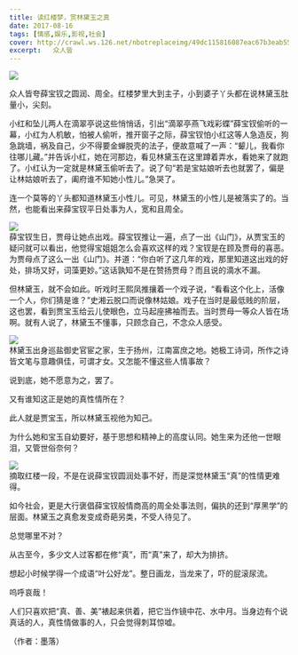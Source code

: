 ```yaml
---
title: 读红楼梦，赏林黛玉之真
date: 2017-08-16
tags: [情感,娱乐,影视,社会]
cover: http://crawl.ws.126.net/nbotreplaceimg/49dc115816087eac67b3eab55e507b87/2f75d999bb7f35ba1d1c6e30f0c9de67.jpg
excerpt:   众人皆
---
```

![](http://crawl.ws.126.net/nbotreplaceimg/49dc115816087eac67b3eab55e507b87/2f75d999bb7f35ba1d1c6e30f0c9de67.jpg)  

众人皆夸薛宝钗之圆润、周全。红楼梦里大到主子，小到婆子丫头都在说林黛玉肚量小，尖刻。  

小红和坠儿两人在滴翠亭说这些悄悄话，引出“滴翠亭燕飞戏彩蝶”薛宝钗偷听的一幕，小红为人机敏，怕被人偷听，推开窗子之际，薛宝钗怕小红这等人急造反，狗急跳墙，祸及自己，少不得要金蝉脱壳的法子，便故意喊了一声：“颦儿，我看你往哪儿藏。”并告诉小红，她在河那边，看见林黛玉在这里蹲着弄水，看她来了就跑了。小红认为一定就是林黛玉偷听去了。说了句“若是宝姑娘听去也就罢了，偏是让林姑娘听去了，阖府谁不知她小性儿。”急哭了。

连一个莫等的丫头都知道林黛玉小性儿。可见，林黛玉的小性儿是被落实了的。当然，也能看出来薛宝钗平日处事为人，宽和且周全。

![](http://crawl.ws.126.net/nbotreplaceimg/bc4e413e0404ea8b386b4334d5ba150d/8191cf6304a354cf74f8b41c600aa82d.jpg)  
薛宝钗生日，贾母让她点出戏。薛宝钗推让一遍，点了一出《山门》，从贾宝玉的疑问就可以看出，他觉得宝姐姐怎么会喜欢这样的戏？宝钗是在顾及贾母的喜恶。为贾母点了这么一出《山门》。并道：“你白听了这几年的戏，那里知道这出戏的好处，排场又好，词藻更妙。”这话孰知不是在赞扬贾母？而且说的滴水不漏。  

但林黛玉，就不会如此。听戏时王熙凤推攘着一个戏子说，“看看这个化上，活像一个人，你们猜是谁？”史湘云脱口而说像林姑娘。戏子在当时是最低贱的阶层，这也罢，看到贾宝玉给云儿使眼色，立马起座拂袖而去。当时贾母一等众人皆在场啊。就有人说了，林黛玉不懂事，只顾念自己，不念众人感受。

![](http://crawl.ws.126.net/nbotreplaceimg/bc4e413e0404ea8b386b4334d5ba150d/5fa7a71fbbaa791303cffe61d8536b32.jpg)  
林黛玉出身巡盐御史官宦之家，生于扬州，江南富庶之地。她极工诗词，所作之诗皆文笔与意趣俱佳，可谓才女。又怎能不懂这些人情事故？  

说到底，她不愿意为之，罢了。

又有谁知这正是她的真性情所在？

此人就是贾宝玉，所以林黛玉视他为知己。

为什么她和宝玉自幼要好，基于思想和精神上的高度认同。她生来为还他一世眼泪，又管世俗奈何？

![](http://crawl.ws.126.net/nbotreplaceimg/49dc115816087eac67b3eab55e507b87/b863e8f91827d9e0cf8de23a5d5d6837.jpg)  
摘取红楼一段，不是在说薛宝钗圆润处事不好，而是深觉林黛玉“真”的性情更难得。  

如今社会，更是大行褒倡薛宝钗般情商高的周全处事法则，偏执的还到“厚黑学”的层面。林黛玉之真愈发变成奇葩另类，不受人待见了。

总觉哪里不对？

从古至今，多少文人过客都在修“真”，而“真”来了，却大为排挤。

想起小时候学得一个成语“叶公好龙”。整日画龙，当龙来了，吓的屁滚尿流。

呜呼哀哉！

人们只喜欢把“真、善、美”裱起来供着，把它当作镜中花、水中月。当身边有个说真话的人，真性情做事的人，只会觉得刺耳惊嘘。

（作者：墨落）

